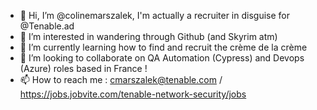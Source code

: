 - 👋 Hi, I’m @colinemarszalek, I'm actually a recruiter in disguise for @Tenable.ad 
- 👀 I’m interested in wandering through Github (and Skyrim atm)
- 🌱 I’m currently learning how to find and recruit the crème de la crème
- 💞️ I’m looking to collaborate on QA Automation (Cypress) and Devops (Azure) roles based in France !
- 📫 How to reach me : cmarszalek@tenable.com / https://jobs.jobvite.com/tenable-network-security/jobs

<!---
colinemarszalek/colinemarszalek is a ✨ special ✨ repository because its `README.md` (this file) appears on your GitHub profile.
You can click the Preview link to take a look at your changes.
--->
